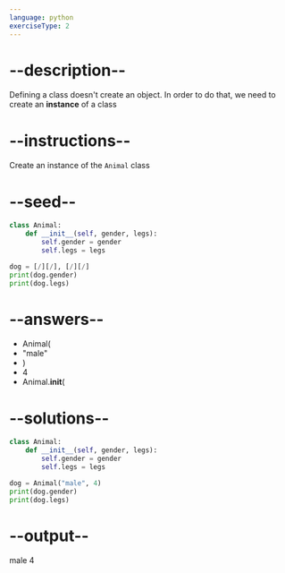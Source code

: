 ```yaml
---
language: python
exerciseType: 2
---
```


# --description--

Defining a class doesn't create an object.
In order to do that, we need to create an __instance__ of a class

# --instructions--

Create an instance of the `Animal` class

# --seed--

```python
class Animal:
    def __init__(self, gender, legs):
        self.gender = gender
        self.legs = legs

dog = [/][/], [/][/]
print(dog.gender)
print(dog.legs)
```

# --answers--

- Animal(
- "male"
- )
- 4
- Animal.__init__(

# --solutions--

```python
class Animal:
    def __init__(self, gender, legs):
        self.gender = gender
        self.legs = legs

dog = Animal("male", 4)
print(dog.gender)
print(dog.legs)
```

# --output--

male
4
